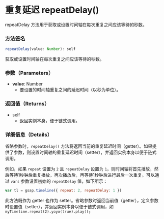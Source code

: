 # 重复延迟 repeatDelay()

repeatDelay 方法用于获取或设置时间轴在每次重复之间应该等待的秒数。

### 方法签名

```typescript
repeatDelay(value: Number): self
```

获取或设置时间轴在每次重复之间应该等待的秒数。

### 参数（Parameters）

- **value**: Number
  - 要设置的时间轴重复之间的延迟时间（以秒为单位）。

### 返回值（Returns）

- self
  - 返回实例本身，便于链式调用。

### 详细信息（Details）

省略参数时，`repeatDelay()` 方法将返回当前的重复延迟时间（getter）。如果提供了参数，则设置时间轴的重复延迟时间（setter），并返回实例本身以便于链式调用。

例如，如果 `repeat` 设置为 `2` 且 `repeatDelay` 设置为 `1`，则时间轴将首先播放，然后等待1秒钟后重复播放，再次播放后，再等待1秒钟后进行最后一次重复。可以通过 `vars` 参数设置初始的 `repeatDelay` 值，如下所示：

```javascript
var tl = gsap.timeline({ repeat: 2, repeatDelay: 1 })
```

此方法既作为 getter 也作为 setter。省略参数时返回当前值（getter），定义参数时设置值（setter），并返回实例本身以便于链式调用，如 `myTimeline.repeat(2).yoyo(true).play();`
